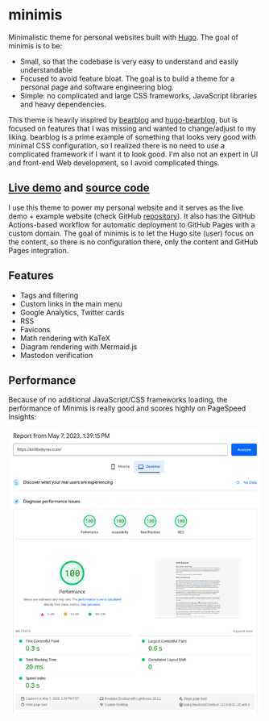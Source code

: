 # minimis

Minimalistic theme for personal websites built with [Hugo](https://gohugo.io).
The goal of minimis is to be:

- Small, so that the codebase is very easy to understand and easily
  understandable
- Focused to avoid feature bloat. The goal is to build a theme for a personal
  page and software engineering blog.
- Simple: no complicated and large CSS frameworks, JavaScript libraries and
  heavy dependencies.

This theme is heavily inspired by [bearblog](https://bearblog.dev/) and
[hugo-bearblog](https://github.com/janraasch/hugo-bearblog), but is focused on
features that I was missing and wanted to change/adjust to my liking. bearblog
is a prime example of something that looks very good with minimal CSS
configuration, so I realized there is no need to use a complicated framework if
I want it to look good. I'm also not an expert in UI and front-end Web
development, so I avoid complicated things.

## [Live demo](https://kirillbobyrev.com) and [source code](https://github.com/kirillbobyrev/kirillbobyrev.com)

I use this theme to power my personal website and it serves as the live demo +
example website (check GitHub
[repository](https://github.com/kirillbobyrev/kirillbobyrev.com)). It also has
the GitHub Actions-based workflow for automatic deployment to GitHub Pages with
a custom domain. The goal of minimis is to let the Hugo site (user) focus on the
content, so there is no configuration there, only the content and GitHub Pages
integration.

## Features

- Tags and filtering
- Custom links in the main menu
- Google Analytics, Twitter cards
- RSS
- Favicons
- Math rendering with KaTeX
- Diagram rendering with Mermaid.js
- Mastodon verification

## Performance

Because of no additional JavaScript/CSS frameworks loading, the performance of
Minimis is really good and scores highly on PageSpeed Insights:

[![PageSpeed Insights](./.github/PageSpeed.png)](https://pagespeed.web.dev/analysis/https-kirillbobyrev-com/3rs7dkc9x6?form_factor=desktop)
